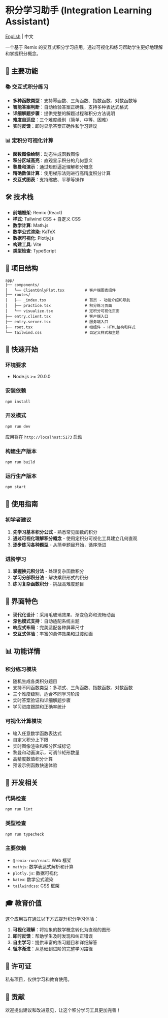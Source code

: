 # 积分学习助手 (Integration Learning Assistant)

[English](./README_EN.md) | 中文

一个基于 Remix 的交互式积分学习应用，通过可视化和练习帮助学生更好地理解和掌握积分概念。

## 🌟 主要功能

### 📚 交互式积分练习
- **多种函数类型**：支持幂函数、三角函数、指数函数、对数函数等
- **智能答案判断**：自动检验答案正确性，支持多种表达式格式
- **详细解题步骤**：提供完整的解题过程和积分方法说明
- **难度自适应**：三个难度级别（简单、中等、困难）
- **实时反馈**：即时显示答案正确性和学习建议

### 📊 定积分可视化计算
- **函数图像绘制**：动态生成函数图像
- **积分区域高亮**：直观显示积分的几何意义
- **黎曼和演示**：通过矩形逼近理解积分概念
- **精确数值计算**：使用梯形法则进行高精度积分计算
- **交互式图表**：支持缩放、平移等操作

## 🛠 技术栈

- **前端框架**: Remix (React)
- **样式**: Tailwind CSS + 自定义 CSS
- **数学计算**: Math.js
- **数学公式渲染**: KaTeX
- **数据可视化**: Plotly.js
- **构建工具**: Vite
- **类型检查**: TypeScript

## 📁 项目结构

```
app/
├── components/
│   └── ClientOnlyPlot.tsx         # 客户端图表组件
├── routes/
│   ├── _index.tsx                 # 首页 - 功能介绍和导航
│   ├── practice.tsx               # 积分练习页面
│   └── visualize.tsx              # 定积分可视化页面
├── entry.client.tsx               # 客户端入口
├── entry.server.tsx               # 服务端入口
├── root.tsx                       # 根组件 - HTML结构和样式
└── tailwind.css                   # 自定义样式和主题
```

## 🚀 快速开始

### 环境要求
- Node.js >= 20.0.0

### 安装依赖
```bash
npm install
```

### 开发模式
```bash
npm run dev
```
应用将在 `http://localhost:5173` 启动

### 构建生产版本
```bash
npm run build
```

### 运行生产版本
```bash
npm start
```

## 🎯 使用指南

### 初学者建议
1. **先学习基本积分公式** - 熟悉常见函数的积分
2. **通过可视化理解积分概念** - 使用定积分可视化工具建立几何直观
3. **逐步练习各种题型** - 从简单题目开始，循序渐进

### 进阶学习
1. **掌握换元积分法** - 处理复杂函数积分
2. **学习分部积分法** - 解决乘积形式的积分
3. **练习复杂函数积分** - 挑战高难度题目

## 🎨 界面特色

- **现代化设计**：采用毛玻璃效果、渐变色彩和流畅动画
- **深色模式支持**：自动适配系统主题
- **响应式布局**：完美适配各种屏幕尺寸
- **交互式体验**：丰富的悬停效果和过渡动画

## 📊 功能详情

### 积分练习模块
- 随机生成各类积分题目
- 支持不同函数类型：多项式、三角函数、指数函数、对数函数
- 三个难度级别，适合不同学习阶段
- 实时答案验证和详细解题步骤
- 学习进度跟踪和正确率统计

### 可视化计算模块
- 输入任意数学函数表达式
- 自定义积分上下限
- 实时图像渲染和积分区域标记
- 黎曼和动画演示，可调节矩形数量
- 高精度数值积分计算
- 预设示例函数快速体验

## 🔧 开发相关

### 代码检查
```bash
npm run lint
```

### 类型检查
```bash
npm run typecheck
```

### 主要依赖
- `@remix-run/react`: Web 框架
- `mathjs`: 数学表达式解析和计算
- `plotly.js`: 数据可视化
- `katex`: 数学公式渲染
- `tailwindcss`: CSS 框架

## 🎓 教育价值

这个应用旨在通过以下方式提升积分学习体验：

1. **可视化理解**：将抽象的数学概念转化为直观的图形
2. **即时反馈**：帮助学生及时发现和纠正错误
3. **自主学习**：提供丰富的练习题目和详细解答
4. **循序渐进**：从基础到进阶的完整学习路径

## 📝 许可证

私有项目，仅供学习和教育使用。

## 🤝 贡献

欢迎提出建议和改进意见，让这个积分学习工具更加完善！
